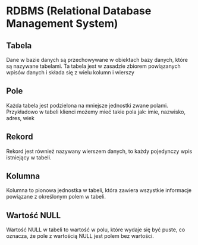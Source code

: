 # RDBMS (Relational Database Management System)



## Tabela

Dane w bazie danych są przechowywane w obiektach bazy danych, które są nazywane tabelami. Ta tabela jest w zasadzie zbiorem powiązanych wpisów danych i składa się z wielu kolumn i wierszy

## Pole

Każda tabela jest podzielona na mniejsze jednostki zwane polami.
Przykładowo w tabeli klienci możemy mieć takie pola jak: imie, nazwisko, adres, wiek

## Rekord

Rekord jest również nazywany wierszem danych, to każdy pojedynczy wpis istniejący w tabeli.

## Kolumna

Kolumna to pionowa jednostka w tabeli, która zawiera wszystkie informacje powiązane z określonym polem w tabeli.

## Wartość NULL

Wartość NULL w tabeli to wartość w polu, które wydaje się być puste, co oznacza, że pole z wartością NULL jest polem bez wartości.
